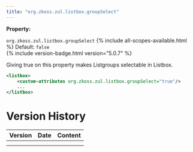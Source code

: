 ```yaml
---
title: "org.zkoss.zul.listbox.groupSelect"
---
```


**Property:**

`org.zkoss.zul.listbox.groupSelect`
{% include all-scopes-available.html %}
Default: `false`  
{% include version-badge.html version="5.0.7" %}

Giving true on this property makes Listgroups selectable in Listbox.

```xml
<listbox>
    <custom-attributes org.zkoss.zul.listbox.groupSelect="true"/>
    ...
</listbox>
```

# Version History

| Version | Date | Content |
|---------|------|---------|
|         |      |         |
|         |      |         |
